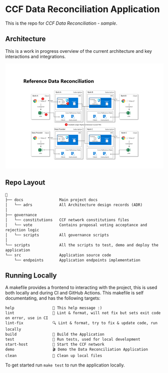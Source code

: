 # CCF Data Reconciliation Application

This is the repo for _CCF Data Reconciliation - sample_.

## Architecture

This is a work in progress overview of the current architecture and key interactions and integrations.

![architecture diagram](./docs/architecture.png)

## Repo Layout

```text
📂
├── docs                Main project docs
│   └── adrs            All Architecture design records (ADR)
│
├── governance
│   └── constitutions   CCF network constitutions files
│   └── vote            Contains proposal voting acceptance and rejection logic
│   └── scripts         All governance scripts
│
└── scripts             All the scripts to test, demo and deploy the application
└── src                 Application source code
    └── endpoints       Application endpoints implementation
```

## Running Locally

A makefile provides a frontend to interacting with the project, this is used both locally and during CI and GitHub Actions. This makefile is self documentating, and has the following targets:

```text
help                 💬 This help message :)
lint                 🌟 Lint & format, will not fix but sets exit code on error, use in CI
lint-fix             🔍 Lint & format, try to fix & update code, run locally
build                🔨 Build the Application
test                 🧪 Run tests, used for local development
start-host           🏃 Start the CCF network
demo                 🎬 Demo the Data Reconciliation Application
clean                🧹 Clean up local files
```

To get started run `make test` to run the application locally.
